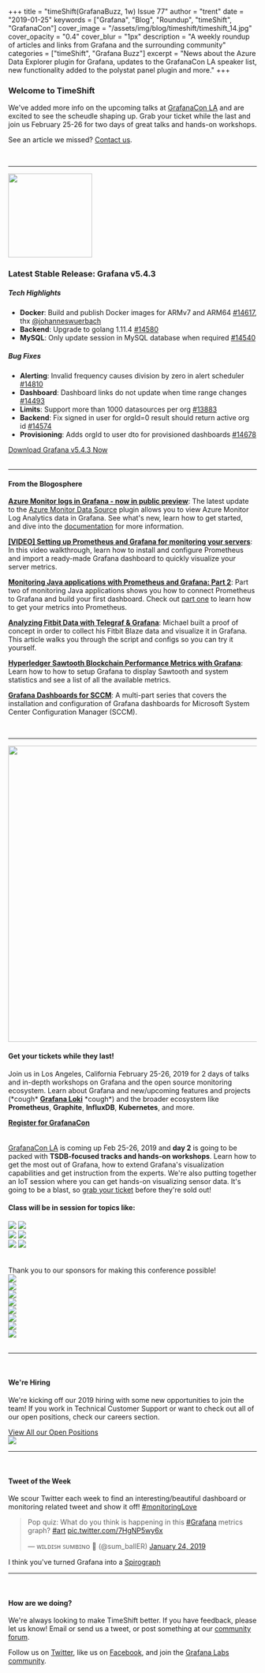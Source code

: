 +++
title = "timeShift(GrafanaBuzz, 1w) Issue 77"
author = "trent"
date = "2019-01-25"
keywords = ["Grafana", "Blog", "Roundup", "timeShift", "GrafanaCon"]
cover_image = "/assets/img/blog/timeshift/timeshift_14.jpg"
cover_opacity = "0.4"
cover_blur = "1px"
description = "A weekly roundup of articles and links from Grafana and the surrounding community"
categories = ["timeShift", "Grafana Buzz"]
excerpt = "News about the Azure Data Explorer plugin for Grafana, updates to the GrafanaCon LA speaker list, new functionality added to the polystat panel plugin and more."
+++

### Welcome to TimeShift
We've added more info on the upcoming talks at [GrafanaCon LA](http://grafanacon.org) and are excited to see the scheudle shaping up. Grab your ticket while the last and join us February 25-26 for two days of great talks and hands-on workshops. 

See an article we missed? [Contact us](mailto:hello@grafana.com).

<br />
<hr />

<div class="row row--no-gutters">
	<div class="col col--sm-3">
		<img src="/assets/img/blog/timeshift/grafana_release_icon.png" width="170" />
	</div>
	<div class="col col--sm-9">
		<h3>Latest Stable Release: Grafana v5.4.3</h3>
		<h5>Tech Highlights</h5>
		<ul>
			<li><strong>Docker</strong>: Build and publish Docker images for ARMv7 and ARM64 <a href="https://github.com/grafana/grafana/pull/14617" rel="nofollow noopener">#14617</a>, thx <a href="https://github.com/johanneswuerbach" rel="nofollow noopener">@johanneswuerbach</a></li>
			<li><strong>Backend</strong>: Upgrade to golang 1.11.4 <a href="https://github.com/grafana/grafana/issues/14580" rel="nofollow noopener">#14580</a></li>
			<li><strong>MySQL</strong>: Only update session in MySQL database when required <a href="https://github.com/grafana/grafana/pull/14540" rel="nofollow noopener">#14540</a></li>
		</ul>
		<h5>Bug Fixes</h5>
		<ul>
			<li><strong>Alerting</strong>: Invalid frequency causes division by zero in alert scheduler <a href="https://github.com/grafana/grafana/issues/14810" rel="nofollow noopener">#14810</a></li>
			<li><strong>Dashboard</strong>: Dashboard links do not update when time range changes <a href="https://github.com/grafana/grafana/issues/14493" rel="nofollow noopener">#14493</a></li>
			<li><strong>Limits</strong>: Support more than 1000 datasources per org <a href="https://github.com/grafana/grafana/issues/13883" rel="nofollow noopener">#13883</a></li>
			<li><strong>Backend</strong>: Fix signed in user for orgId=0 result should return active org id <a href="https://github.com/grafana/grafana/pull/14574" rel="nofollow noopener">#14574</a></li>
			<li><strong>Provisioning</strong>: Adds orgId to user dto for provisioned dashboards <a href="https://github.com/grafana/grafana/pull/14678" rel="nofollow noopener">#14678</a></li>
		</ul>
		<a href="https://grafana.com/grafana/download?utm_source=blog&utm_campaign=timeshift_77" target="_blank" class="btn btn--primary">Download Grafana v5.4.3 Now</a>
	</div>
</div>

<br />
<hr />

#### From the Blogosphere
[**Azure Monitor logs in Grafana - now in public preview**](https://azure.microsoft.com/en-us/blog/azure-monitor-logs-in-grafana-now-in-public-preview/): The latest update to the [Azure Monitor Data Source](https://grafana.com/plugins/grafana-azure-monitor-datasource) plugin allows you to view Azure Monitor Log Analytics data in Grafana. See what's new, learn how to get started, and dive into the [documentation](https://docs.microsoft.com/en-us/azure/azure-monitor/platform/grafana-plugin?toc=%2Fazure%2Fazure-monitor%2Ftoc.json) for more information.

[**[VIDEO] Setting up Prometheus and Grafana for monitoring your servers**](https://www.youtube.com/watch?v=4WWW2ZLEg74): In this video walkthrough, learn how to install and configure Prometheus and import a ready-made Grafana dashboard to quickly visualize your server metrics.

[**Monitoring Java applications with Prometheus and Grafana: Part 2**](http://blog.klocwork.com/open-source/monitoring-java-applications-with-prometheus-and-grafana-part-2/): Part two of monitoring Java applications shows you how to connect Prometheus to Grafana and build your first dashboard. Check out [part one](http://blog.klocwork.com/open-source/monitoring-java-applications-prometheus-grafana-part-1/) to learn how to get your metrics into Prometheus.

[**Analyzing Fitbit Data with Telegraf & Grafana**](https://mike-greene.com/blog/2019/1/21/analyzing-fitbit-data-with-telegraf-grafana): Michael built a proof of concept in order to collect his Fitbit Blaze data and visualize it in Grafana. This article walks you through the script and configs so you can try it yourself.

[**Hyperledger Sawtooth Blockchain Performance Metrics with Grafana**](https://www.hyperledger.org/blog/2019/01/25/hyperledger-sawtooth-blockchain-performance-metrics-with-grafana): Learn how to how to setup Grafana to display Sawtooth and system statistics and see a list of all the available metrics.

[**Grafana Dashboards for SCCM**](https://sccm-zone.com/grafana-sccm-dashboard-part-1-d0af56e94cab): A multi-part series that covers the installation and configuration of Grafana dashboards for Microsoft System Center Configuration Manager (SCCM).

<br />
<hr />

<div class="row row--internal-gutters">
	<div class="col col--sm-8">
		<a href="https://www.grafanacon.org/" target="_blank"><img src="/assets/img/blog/timeshift/grafanacon_ga_tickets_tweet.jpg" width="600" /></a>
	</div>
	<div class="col col--sm-4">
		<h4>Get your tickets while they last!</h4>
		<p>Join us in Los Angeles, California February 25-26, 2019 for 2 days of talks and in-depth workshops on Grafana and the open source monitoring ecosystem. Learn about Grafana and new/upcoming features and projects (*cough* <strong><a href="http://grafana.com/loki" target="_blank">Grafana Loki</a></strong> *cough*) and the broader ecosystem like <strong>Prometheus</strong>, <strong>Graphite</strong>, <strong>InfluxDB</strong>, <strong>Kubernetes</strong>, and more.</p>
		<a class="btn btn--outline" href="http://www.grafanacon.org/" target="_blank"><strong>Register for GrafanaCon</strong></a>
	</div>
</div>
<br />
<br />
<div class="row row--internal-gutters">
	<div class="col col--sm-12">
		<a href="http://grafanacon.org" target="_blank">GrafanaCon LA</a> is coming up Feb 25-26, 2019 and <b>day 2</b> is going to be packed with <b>TSDB-focused tracks and hands-on workshops</b>. Learn how to get the most out of Grafana, how to extend Grafana's visualization capabilities and get instruction from the experts. We're also putting together an IoT session where you can get hands-on visualizing sensor data. It's going to be a blast, so <a href="http://www.grafanacon.org/" target="_blank">grab your ticket</a> before they're sold out!
	</div>
	<div class="col col--sm-12">
		<h4>Class will be in session for topics like:</h4>
	</div>
	<div class="col col--sm-4">
		<img class="topics" src="/assets/img/blog/timeshift/grafana_logo.svg" />
		<img class="topics" src="/assets/img/blog/timeshift/influxdb_logo.svg" />
	</div>
	<div class="col col--sm-4">
		<img class="topics" src="/assets/img/blog/timeshift/prometheus_logo_small.svg" />
		<img class="topics" src="/assets/img/blog/timeshift/graphite_logo.svg" />
	</div>
	<div class="col col--sm-4">
		<img class="topics" src="/assets/img/blog/timeshift/kubernetes_logo.svg" />
		<img class="topics" src="/assets/img/blog/timeshift/elasticsearch_logo.svg" />
	</div>
</div>

<br />
<br />
<div class="sponsors">
	<div class="row row--md-gutters text-center">
		<div class="col col--sm-12 text-center">
			<div class="sponsor-header">Thank you to our sponsors for making this conference possible!</div>
		</div>
	</div>
	<div class="row row--md-gutters text-center">
		<div class="col col--sm-3">
			<a href="https://www.oracle.com/" target="_blank"><img class="speaker-logo" src="/assets/img/blog/timeshift/grafanacon/logos/oracle_sponsor.png" /></a>
		</div>
		<div class="col col--sm-3">
			<a href="http://cloud.google.com" target="_blank"><img class="speaker-logo" src="/assets/img/blog/timeshift/grafanacon/logos/google_cloud_logo.png" /></a>
		</div>
		<div class="col col--sm-3 text-center">
			<a href="http://influxdata.com" target="_blank"><img class="speaker-logo" src="/assets/img/blog/timeshift/grafanacon/logos/influx_data_logo.png" /></a>
		</div>
		<div class="col col--sm-3 text-center">
			<a href="http://timescale.com" target="_blank"><img class="speaker-logo" src="/assets/img/blog/timeshift/grafanacon/logos/timescale_logo.png" /></a>
		</div>
	</div>
	<div class="row row--md-gutters">
		<div class="col col--sm-3 text-center">
			<a href="http://packet.net" target="_blank"><img class="speaker-logo" src="/assets/img/blog/timeshift/grafanacon/logos/packet_logo.png" /></a>
		</div>
		<div class="col col--sm-3 text-center">
			<a href="http://sensu.io" target="_blank"><img class="speaker-logo" src="/assets/img/blog/timeshift/grafanacon/logos/sensu_logo.png" /></a>
		</div>
		<div class="col col--sm-3 text-center">
			<a href="http://victorops.com" target="_blank"><img class="speaker-logo" src="/assets/img/blog/timeshift/grafanacon/logos/victorops_logo.png" /></a>
		</div>
		<div class="col col--sm-3 text-center">
			<a href="http://pagertree.com" target="_blank"><img class="speaker-logo" src="/assets/img/blog/timeshift/grafanacon/logos/pagertree_logo.png" /></a>
		</div>
	</div>
</div>

<br />
<hr />
<br />

<div class="row row--internal-gutters">
	<div class="col col--sm-4">
		<h4>We're Hiring</h4>
	<p>We're kicking off our 2019 hiring with some new opportunities to join the team! If you work in Technical Customer Support or want to check out all of our open positions, check our careers section.</p>
	<a class="btn btn-outline" href="https://grafana.com/about/hiring?utm_source=blog&utm_campaign=timeshift_77" target="_blank">View All our Open Positions</a>
	</div>
	<div class="col col--sm-8">
		<a href="https://grafana.com/about/hiring?utm_source=blog&utm_campaign=timeshift_77" target="_blank">
			<img src="/assets/img/blog/timeshift/careers_section.jpg" />
		</a>
	</div>
</div>

<hr />
<br />

<div>
	<div class="row row--no-gutters">
		<div class="col col--sm-12">
			<h4>Tweet of the Week</h4>
			We scour Twitter each week to find an interesting/beautiful dashboard or monitoring related tweet and show it off! <a href="https://twitter.com/hashtag/monitoringlove?src=hash" target="_blank">#monitoringLove</a>
			<blockquote class="twitter-tweet" data-lang="en"><p lang="en" dir="ltr">Pop quiz: What do you think is happening in this <a href="https://twitter.com/hashtag/Grafana?src=hash&amp;ref_src=twsrc%5Etfw">#Grafana</a> metrics graph? <a href="https://twitter.com/hashtag/art?src=hash&amp;ref_src=twsrc%5Etfw">#art</a> <a href="https://t.co/7HgNP5wy6x">pic.twitter.com/7HgNP5wy6x</a></p>&mdash; ᴡɪʟᴅɪꜱʜ ꜱᴜᴍʙɪɴᴏ 🛴 (@sum_ballER) <a href="https://twitter.com/sum_ballER/status/1088467156818411520?ref_src=twsrc%5Etfw">January 24, 2019</a></blockquote>
			<script async src="https://platform.twitter.com/widgets.js" charset="utf-8"></script>
			<p>I think you've turned Grafana into a <a href="https://en.wikipedia.org/wiki/Spirograph" target="_blank">Spirograph</a></p>
		</div>
	</div>
</div>

<hr />
<br />

#### How are we doing?
We're always looking to make TimeShift better. If you have feedback, please let us know! Email or send us a tweet, or post something at our [community forum](http://community.grafana.com?utm_source=blog&utm_campaign=timeshift_77).

Follow us on [Twitter](http://twitter.com/grafana), like us on [Facebook](http://facebook.com/grafana), and join the [Grafana Labs community](http://grafana.com/signup?utm_source=blog&utm_campaign=timeshift_77).
